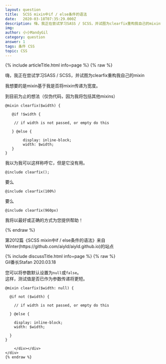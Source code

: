 ```yaml
---
layout: question
title:  SCSS mixin中if / else条件的语法
date:   2020-03-18T07:35:29.000Z
description: 嗨，我正在尝试学习SASS / SCSS，并试图为clearfix重构我自己的mixin我想要的是mixin基于我是否将mixin传递为宽度。到目...
img: 
author: 小小MandyGil
category: question
answer: 1
tags: 条件 CSS
topic: CSS
---
```

<div class="article-root">
  <div class="article">
    {% include articleTitle.html info=page %}
    {% raw %}
    <div class="article-content"><p><font style="vertical-align: inherit;"><font style="vertical-align: inherit;">嗨，我正在尝试学习SASS / SCSS，并试图为clearfix重构我自己的mixin</font></font></p>

<p><font style="vertical-align: inherit;"><font style="vertical-align: inherit;">我想要的是mixin基于我是否将mixin传递为宽度。</font></font></p>

<p><font style="vertical-align: inherit;"><font style="vertical-align: inherit;">到目前为止的想法（仅伪代码，因为我将包括其他mixins）</font></font></p>

<pre class="lang-sass prettyprint-override"><code>@mixin clearfix($width) {<font></font>
<font></font>
   @if !$width {<font></font>
<font></font>
    // if width is not passed, or empty do this<font></font>
<font></font>
   } @else {<font></font>
<font></font>
        display: inline-block;<font></font>
        width: $width;<font></font>
   }<font></font>
}<font></font>
</code></pre>

<p><font style="vertical-align: inherit;"><font style="vertical-align: inherit;">我以为我可以这样称呼它，但是它没有用。</font></font></p>

<p><code>@include clearfix();</code></p>

<p><font style="vertical-align: inherit;"><font style="vertical-align: inherit;">要么</font></font></p>

<p><code>@include clearfix(100%)</code></p>

<p><font style="vertical-align: inherit;"><font style="vertical-align: inherit;">要么</font></font></p>

<p><code>@include clearfix(960px)</code></p>

<p><font style="vertical-align: inherit;"><font style="vertical-align: inherit;">我将以最好或正确的方式为您提供帮助！</font></font></p></div>
    {% endraw %}
  </div>
  <p class="winter_mark">第2012篇《SCSS mixin中if / else条件的语法》来自Winter(https://github.com/aiyld/aiyld.github.io)的站点</p>
  <div class="discuss-wrapper">
    {% include discussTitle.html info=page %}
    {% raw %}
    <div class="discuss-list">
    <div class="discuss-item">
        <div class="discuss-parent">
          <div class="discuss-meta">
            <span class="discuss-user">Gil番长Stafan</span>
            <span class="discuss-time">2020.03.18</span>
          </div>
          <div class="discuss-comment"><p><font style="vertical-align: inherit;"><font style="vertical-align: inherit;">您可以将参数默认设置为</font></font><code>null</code><font style="vertical-align: inherit;"><font style="vertical-align: inherit;">或</font></font><code>false</code><font style="vertical-align: inherit;"><font style="vertical-align: inherit;">。</font></font><br><font style="vertical-align: inherit;"><font style="vertical-align: inherit;">
这样，测试值是否已作为参数传递将更短。</font></font></p>

<pre class="lang-sass prettyprint-override"><code>@mixin clearfix($width: null) {<font></font>
<font></font>
  @if not ($width) {<font></font>
<font></font>
    // if width is not passed, or empty do this<font></font>
<font></font>
  } @else {<font></font>
<font></font>
    display: inline-block;<font></font>
    width: $width;<font></font>
<font></font>
  }<font></font>
}<font></font>
</code></pre></div>
        </div></div>
    </div>
    {% endraw %}
  </div>
<div>
